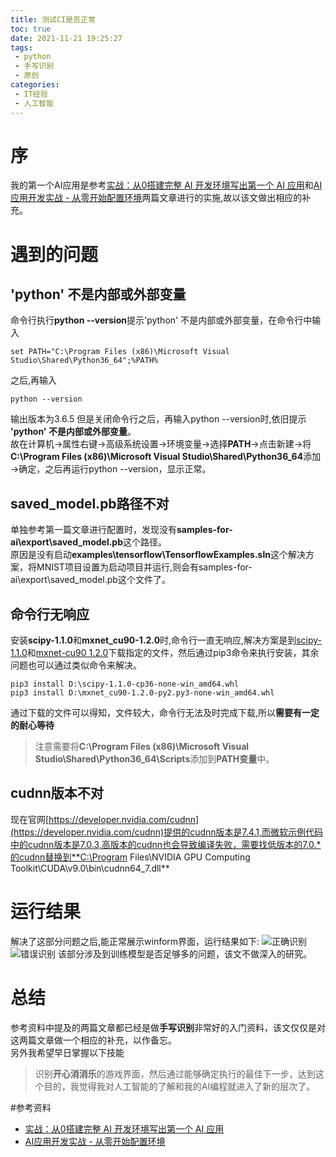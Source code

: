 ```yaml
---
title: 测试CI是否正常
toc: true
date: 2021-11-21 19:25:27
tags:
 - python
 - 手写识别
 - 原创
categories:
 - IT经验
 - 人工智能
---
```

# 序

我的第一个AI应用是参考[实战：从0搭建完整 AI 开发环境写出第一个 AI 应用](https://cloud.tencent.com/developer/article/1348205)和[AI应用开发实战 - 从零开始配置环境](http://www.cnblogs.com/ms-uap/p/9123033.html)两篇文章进行的实施,故以该文做出相应的补充。

# 遇到的问题

## 'python' 不是内部或外部变量
命令行执行**python --version**提示'python' 不是内部或外部变量，在命令行中输入
```
set PATH="C:\Program Files (x86)\Microsoft Visual Studio\Shared\Python36_64";%PATH%
```
之后,再输入
```
python --version
```
输出版本为3.6.5
但是关闭命令行之后，再输入python --version时,依旧提示 **'python' 不是内部或外部变量**。  
故在计算机→属性右键→高级系统设置→环境变量→选择**PATH**→点击新建→将**C:\Program Files (x86)\Microsoft Visual Studio\Shared\Python36_64**添加→确定，之后再运行python --version，显示正常。

## saved_model.pb路径不对
单独参考第一篇文章进行配置时，发现没有**samples-for-ai\export\saved_model.pb**这个路径。  
原因是没有启动**examples\tensorflow\TensorflowExamples.sln**这个解决方案，将MNIST项目设置为启动项目并运行,则会有samples-for-ai\export\saved_model.pb这个文件了。

## 命令行无响应

安装**scipy-1.1.0**和**mxnet_cu90-1.2.0**时,命令行一直无响应,解决方案是到[scipy-1.1.0](https://pypi.org/project/scipy/1.1.0/)和[mxnet-cu90 1.2.0](https://pypi.org/project/mxnet-cu90/1.2.0/)下载指定的文件，然后通过pip3命令来执行安装，其余问题也可以通过类似命令来解决。

```
pip3 install D:\scipy-1.1.0-cp36-none-win_amd64.whl
pip3 install D:\mxnet_cu90-1.2.0-py2.py3-none-win_amd64.whl
```
通过下载的文件可以得知，文件较大，命令行无法及时完成下载,所以**需要有一定的耐心等待**
>注意需要将**C:\Program Files (x86)\Microsoft Visual Studio\Shared\Python36_64\Scripts**添加到**PATH变量**中。

## cudnn版本不对

现在官网[https://developer.nvidia.com/cudnn](https://developer.nvidia.com/cudnn)提供的cudnn版本是7.4.1,而微软示例代码中的cudnn版本是7.0.3,高版本的cudnn也会导致编译失败，需要找低版本的7.0.*的cudnn替换到**C:\Program Files\NVIDIA GPU Computing Toolkit\CUDA\v9.0\bin\cudnn64_7.dll**  

# 运行结果
解决了这部分问题之后,能正常展示winform界面，运行结果如下:
![正确识别](正确.png)
![错误识别](错误.png)
该部分涉及到训练模型是否足够多的问题，该文不做深入的研究。

# 总结

参考资料中提及的两篇文章都已经是做**手写识别**非常好的入门资料，该文仅仅是对这两篇文章做一个相应的补充，以作备忘。  
另外我希望早日掌握以下技能
>识别**开心消消乐**的游戏界面，然后通过能够确定执行的最佳下一步，达到这个目的，我觉得我对人工智能的了解和我的AI编程就进入了新的层次了。

#参考资料
* [实战：从0搭建完整 AI 开发环境写出第一个 AI 应用](https://cloud.tencent.com/developer/article/1348205)
* [AI应用开发实战 - 从零开始配置环境](http://www.cnblogs.com/ms-uap/p/9123033.html)
